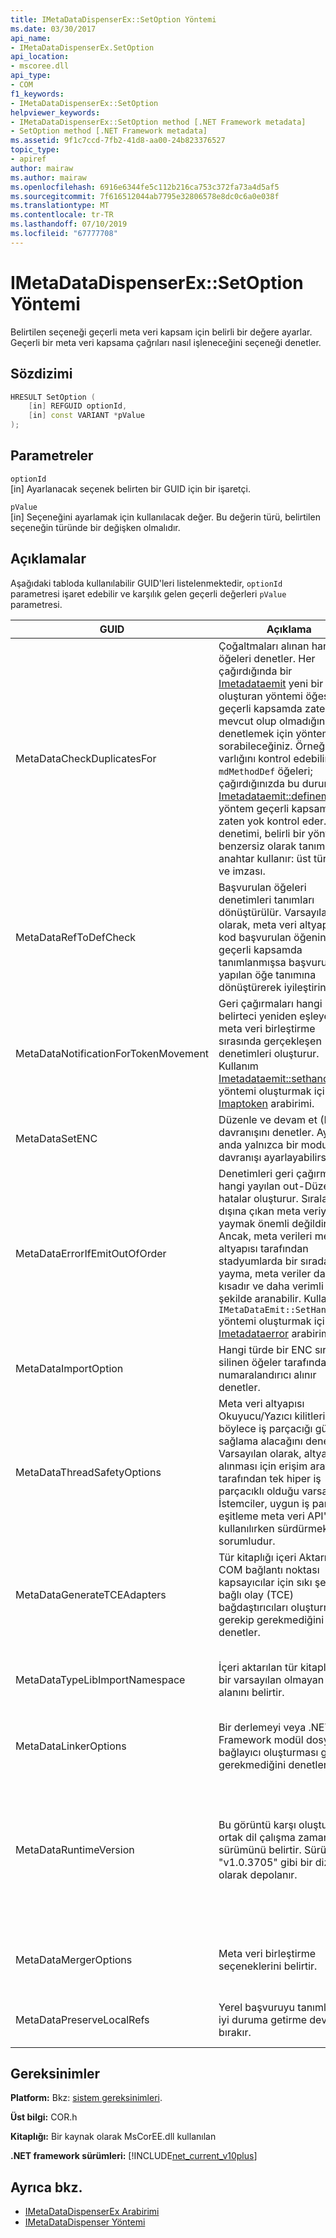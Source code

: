 ```yaml
---
title: IMetaDataDispenserEx::SetOption Yöntemi
ms.date: 03/30/2017
api_name:
- IMetaDataDispenserEx.SetOption
api_location:
- mscoree.dll
api_type:
- COM
f1_keywords:
- IMetaDataDispenserEx::SetOption
helpviewer_keywords:
- IMetaDataDispenserEx::SetOption method [.NET Framework metadata]
- SetOption method [.NET Framework metadata]
ms.assetid: 9f1c7ccd-7fb2-41d8-aa00-24b823376527
topic_type:
- apiref
author: mairaw
ms.author: mairaw
ms.openlocfilehash: 6916e6344fe5c112b216ca753c372fa73a4d5af5
ms.sourcegitcommit: 7f616512044ab7795e32806578e8dc0c6a0e038f
ms.translationtype: MT
ms.contentlocale: tr-TR
ms.lasthandoff: 07/10/2019
ms.locfileid: "67777708"
---
```

# <a name="imetadatadispenserexsetoption-method"></a>IMetaDataDispenserEx::SetOption Yöntemi
Belirtilen seçeneği geçerli meta veri kapsam için belirli bir değere ayarlar. Geçerli bir meta veri kapsama çağrıları nasıl işleneceğini seçeneği denetler.  
  
## <a name="syntax"></a>Sözdizimi  
  
```cpp  
HRESULT SetOption (  
    [in] REFGUID optionId,   
    [in] const VARIANT *pValue  
);  
```  
  
## <a name="parameters"></a>Parametreler  
 `optionId`  
 [in] Ayarlanacak seçenek belirten bir GUID için bir işaretçi.  
  
 `pValue`  
 [in] Seçeneğini ayarlamak için kullanılacak değer. Bu değerin türü, belirtilen seçeneğin türünde bir değişken olmalıdır.  
  
## <a name="remarks"></a>Açıklamalar  
 Aşağıdaki tabloda kullanılabilir GUID'leri listelenmektedir, `optionId` parametresi işaret edebilir ve karşılık gelen geçerli değerleri `pValue` parametresi.  
  
|GUID|Açıklama|`pValue` Parametre|  
|----------|-----------------|------------------------|  
|MetaDataCheckDuplicatesFor|Çoğaltmaları alınan hangi öğeleri denetler. Her çağırdığında bir [Imetadataemit](../../../../docs/framework/unmanaged-api/metadata/imetadataemit-interface.md) yeni bir öğe oluşturan yöntemi öğesi geçerli kapsamda zaten mevcut olup olmadığını denetlemek için yöntemin sorabileceğiniz. Örneğin, varlığını kontrol edebilirsiniz `mdMethodDef` öğeleri; çağırdığınızda bu durumda, [Imetadataemit::definemethod](../../../../docs/framework/unmanaged-api/metadata/imetadataemit-definemethod-method.md), yöntem geçerli kapsamda zaten yok kontrol eder. Bu denetimi, belirli bir yöntem benzersiz olarak tanımlayan anahtar kullanır: üst türü, adı ve imzası.|UI4 türünde bir değişken olmalıdır ve değerlerinin bir birleşimini içermelidir [CorCheckDuplicatesFor](../../../../docs/framework/unmanaged-api/metadata/corcheckduplicatesfor-enumeration.md) sabit listesi.|  
|MetaDataRefToDefCheck|Başvurulan öğeleri denetimleri tanımları dönüştürülür. Varsayılan olarak, meta veri altyapısı, kod başvurulan öğenin geçerli kapsamda tanımlanmışsa başvuru yapılan öğe tanımına dönüştürerek iyileştirin.|UI4 türünde bir değişken olmalıdır ve değerlerinin bir birleşimini içermelidir [CorRefToDefCheck](../../../../docs/framework/unmanaged-api/metadata/correftodefcheck-enumeration.md) sabit listesi.|  
|MetaDataNotificationForTokenMovement|Geri çağırmaları hangi belirteci yeniden eşleyen bir meta veri birleştirme sırasında gerçekleşen denetimleri oluşturur. Kullanım [Imetadataemit::sethandler](../../../../docs/framework/unmanaged-api/metadata/imetadataemit-sethandler-method.md) yöntemi oluşturmak için [Imaptoken](../../../../docs/framework/unmanaged-api/metadata/imaptoken-interface.md) arabirimi.|UI4 türünde bir değişken olmalıdır ve değerlerinin bir birleşimini içermelidir [CorNotificationForTokenMovement](../../../../docs/framework/unmanaged-api/metadata/cornotificationfortokenmovement-enumeration.md) sabit listesi.|  
|MetaDataSetENC|Düzenle ve devam et (ENC) davranışını denetler. Aynı anda yalnızca bir modu davranışı ayarlayabilirsiniz.|UI4 türünde bir değişken olmalıdır ve değerini içermelidir [CorSetENC](../../../../docs/framework/unmanaged-api/metadata/corsetenc-enumeration.md) sabit listesi. Değeri bir bit maskesi değil.|  
|MetaDataErrorIfEmitOutOfOrder|Denetimleri geri çağırmaları hangi yayılan out-Düzen hatalar oluşturur. Sıralama dışına çıkan meta veriyi yaymak önemli değildir; Ancak, meta verileri meta veri altyapısı tarafından stadyumlarda bir sırada yayma, meta veriler daha kısadır ve daha verimli bir şekilde aranabilir. Kullanım `IMetaDataEmit::SetHandler` yöntemi oluşturmak için [Imetadataerror](../../../../docs/framework/unmanaged-api/metadata/imetadataerror-interface.md) arabirimi.|UI4 türünde bir değişken olmalıdır ve değerlerinin bir birleşimini içermelidir [Corerrorıfemitoutoforder](../../../../docs/framework/unmanaged-api/metadata/corerrorifemitoutoforder-enumeration.md) sabit listesi.|  
|MetaDataImportOption|Hangi türde bir ENC sırasında silinen öğeler tarafından bir numaralandırıcı alınır denetler.|UI4 türünde bir değişken olmalıdır ve değerlerinin bir birleşimini içermelidir [Corımportoptions numaralandırması](../../../../docs/framework/unmanaged-api/metadata/corimportoptions-enumeration.md) sabit listesi.|  
|MetaDataThreadSafetyOptions|Meta veri altyapısı Okuyucu/Yazıcı kilitleri, böylece iş parçacığı güvenliği sağlama alacağını denetler. Varsayılan olarak, altyapı, kilit alınması için erişim arayan tarafından tek hiper iş parçacıklı olduğu varsayılır. İstemciler, uygun iş parçacığı eşitleme meta veri API'si kullanılırken sürdürmekten sorumludur.|UI4 türünde bir değişken olmalıdır ve değerini içermelidir [CorThreadSafetyOptions](../../../../docs/framework/unmanaged-api/metadata/corthreadsafetyoptions-enumeration.md) sabit listesi. Değeri bir bit maskesi değil.|  
|MetaDataGenerateTCEAdapters|Tür kitaplığı içeri Aktarıcı COM bağlantı noktası kapsayıcılar için sıkı şekilde bağlı olay (TCE) bağdaştırıcıları oluşturması gerekip gerekmediğini denetler.|BOOL türünde bir değişken olmalıdır. Varsa `pValue` ayarlanır `true`, tür kitaplığı içeri Aktarıcı TCE bağdaştırıcıları oluşturur.|  
|MetaDataTypeLibImportNamespace|İçeri aktarılan tür kitaplığı için bir varsayılan olmayan ad alanını belirtir.|Null değer veya BSTR türünde bir değişken olmalıdır. Varsa `pValue` bir null değer, geçerli ad alanı ayarlama için null; Aksi takdirde, geçerli ad değişken 's BSTR türünde tutulan dizeye ayarlayın.|  
|MetaDataLinkerOptions|Bir derlemeyi veya .NET Framework modül dosyası bağlayıcı oluşturması gerekip gerekmediğini denetler.|UI4 türünde bir değişken olmalıdır ve değerlerinin bir birleşimini içermelidir [CorLinkerOptions](../../../../docs/framework/unmanaged-api/metadata/corlinkeroptions-enumeration.md) sabit listesi.|  
|MetaDataRuntimeVersion|Bu görüntü karşı oluşturulmuş ortak dil çalışma zamanı sürümünü belirtir. Sürümü "v1.0.3705" gibi bir dize olarak depolanır.|Null değeri, VT_EMPTY değeri veya BSTR türünde bir değişken olmalıdır. Varsa `pValue` olan çalışma zamanı sürümü null ayarlanır null. Varsa `pValue` VT_EMPTY, olan sürüm meta verileri kod içinde çalıştığı Mscorwks.dll sürümünden çizilmiş bir varsayılan değere ayarlanır. Aksi takdirde, çalışma zamanı sürümü değişken 's BSTR türünde tutulan dizeyi ayarlanır.|  
|MetaDataMergerOptions|Meta veri birleştirme seçeneklerini belirtir.|UI4 türünde bir değişken olmalıdır ve değerlerinin bir birleşimini içermelidir `MergeFlags` CorHdr.h dosyasında tanımlanan sabit listesi.|  
|MetaDataPreserveLocalRefs|Yerel başvuruyu tanımları en iyi duruma getirme devre dışı bırakır.|Değerlerinin bir birleşimini içermelidir [CorLocalRefPreservation](../../../../docs/framework/unmanaged-api/metadata/corlocalrefpreservation-enumeration.md) sabit listesi.|  
  
## <a name="requirements"></a>Gereksinimler  
 **Platform:** Bkz: [sistem gereksinimleri](../../../../docs/framework/get-started/system-requirements.md).  
  
 **Üst bilgi:** COR.h  
  
 **Kitaplığı:** Bir kaynak olarak MsCorEE.dll kullanılan  
  
 **.NET framework sürümleri:** [!INCLUDE[net_current_v10plus](../../../../includes/net-current-v10plus-md.md)]  
  
## <a name="see-also"></a>Ayrıca bkz.

- [IMetaDataDispenserEx Arabirimi](../../../../docs/framework/unmanaged-api/metadata/imetadatadispenserex-interface.md)
- [IMetaDataDispenser Yöntemi](../../../../docs/framework/unmanaged-api/metadata/imetadatadispenser-interface.md)
